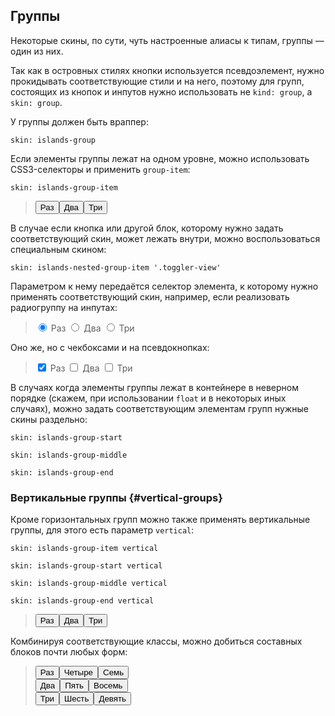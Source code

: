 ---
---

## Группы

Некоторые скины, по сути, чуть настроенные алиасы к типам, группы — один из них.

Так как в островных стилях кнопки используется псевдоэлемент, нужно прокидывать соответствующие стили и на него, поэтому для групп, состоящих из кнопок и инпутов нужно использовать не `kind: group`, а `skin: group`.

У группы должен быть враппер:

    skin: islands-group

Если элементы группы лежат на одном уровне, можно использовать CSS3-селекторы и применить `group-item`:

    skin: islands-group-item

> <div class="group">
>     <button class="button toggle-button" type="button">
>         <span class="button-content">Раз</span>
>     </button
>     ><button class="button toggle-button is-checked" type="button">
>         <span class="button-content">Два</span>
>     </button
>     ><button class="button toggle-button is-checked" type="button">
>         <span class="button-content">Три</span>
>     </button>
> </div>
>
> <div class="example:group"></div>

В случае если кнопка или другой блок, которому нужно задать соответствующий скин, может лежать внутри, можно воспользоваться специальным скином:

    skin: islands-nested-group-item '.toggler-view'

Параметром к нему передаётся селектор элемента, к которому нужно применять соответствующий скин, например, если реализовать радиогруппу на инпутах:

> <p class="group">
>     <label class="toggler">
>         <input class="toggler-controller" type="radio" name="toggler2" checked="checked">
>         <span class="button toggler-view">
>             <span class="button-content">Раз</span>
>         </span>
>     </label
>     ><label class="toggler">
>         <input class="toggler-controller" type="radio" name="toggler2">
>         <span class="button toggler-view">
>             <span class="button-content">Два</span>
>         </span>
>     </label
>     ><label class="toggler">
>         <input class="toggler-controller" type="radio" name="toggler2">
>         <span class="button toggler-view">
>             <span class="button-content">Три</span>
>         </span>
>     </label>
> </p>
>
> <div class="example:nested-group"></div>

Оно же, но с чекбоксами и на псевдокнопках:

> <p class="group">
>     <label class="toggler">
>         <input class="toggler-controller" type="checkbox" checked="checked">
>         <span class="small-pseudo-button toggler-view">
>             <span class="button-content">Раз</span>
>         </span>
>     </label
>     ><label class="toggler">
>         <input class="toggler-controller" type="checkbox">
>         <span class="small-pseudo-button toggler-view">
>             <span class="button-content">Два</span>
>         </span>
>     </label
>     ><label class="toggler">
>         <input class="toggler-controller" type="checkbox">
>         <span class="small-pseudo-button toggler-view">
>             <span class="button-content">Три</span>
>         </span>
>     </label>
> </p>

В случаях когда элементы группы лежат в контейнере в неверном порядке (скажем, при использовании `float` и в некоторых иных случаях), можно задать соответствующим элементам групп нужные скины раздельно:

    skin: islands-group-start

    skin: islands-group-middle

    skin: islands-group-end

> <div class="example:group-item"></div>

### Вертикальные группы {#vertical-groups}

Кроме горизонтальных групп можно также применять вертикальные группы, для этого есть параметр `vertical`:

    skin: islands-group-item vertical

    skin: islands-group-start vertical

    skin: islands-group-middle vertical

    skin: islands-group-end vertical

> <div class="vertical-group">
>     <button class="button toggle-button" type="button">
>         <span class="button-content">Раз</span>
>     </button
>     ><button class="button toggle-button is-checked" type="button">
>         <span class="button-content">Два</span>
>     </button
>     ><button class="button toggle-button is-checked" type="button">
>         <span class="button-content">Три</span>
>     </button>
> </div>
>
> <div class="example:vertical-group"></div>

Комбинируя соответствующие классы, можно добиться составных блоков почти любых форм:

> <div class="group">
>     <div class="vertical-group group-start">
>         <button class="pseudo-button toggle-button group-start" type="button">
>             <span class="button-content">Раз</span>
>         </button
>         ><button class="pseudo-button toggle-button group-start" type="button">
>             <span class="button-content">Четыре</span>
>         </button
>         ><button class="pseudo-button toggle-button group-start" type="button">
>             <span class="button-content">Семь</span>
>         </button>
>     </div
>     ><div class="vertical-group group-middle">
>         <button class="pseudo-button toggle-button group-middle" type="button">
>             <span class="button-content">Два</span>
>         </button
>         ><button class="pseudo-button toggle-button group-middle" type="button">
>             <span class="button-content">Пять</span>
>         </button
>         ><button class="pseudo-button toggle-button group-middle" type="button">
>             <span class="button-content">Восемь</span>
>         </button>
>     </div
>     ><div class="vertical-group group-end">
>         <button class="pseudo-button toggle-button group-end" type="button">
>             <span class="button-content">Три</span>
>         </button
>         ><button class="pseudo-button toggle-button group-end" type="button">
>             <span class="button-content">Шесть</span>
>         </button
>         ><button class="pseudo-button toggle-button group-end" type="button">
>             <span class="button-content">Девять</span>
>         </button>
>     </div>
> </div>
